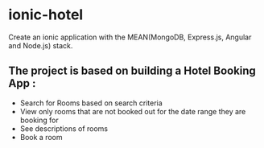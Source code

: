 # ionic-hotel
Create an ionic application with the MEAN(MongoDB, Express.js, Angular and Node.js) stack.

## The project is based on building a Hotel Booking App : 
* Search for Rooms based on search criteria
* View only rooms that are not booked out for the date range they are booking for
* See descriptions of rooms
* Book a room

